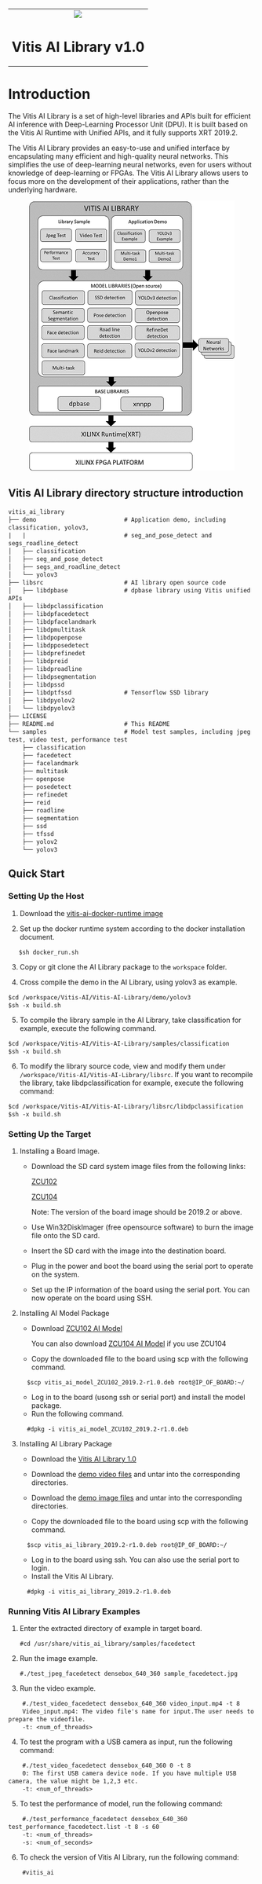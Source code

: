 <table width="100%">
  <tr width="100%">
    <td align="center"><img src="https://www.xilinx.com/content/dam/xilinx/imgs/press/media-kits/corporate/xilinx-logo.png" width="30%"/><h1>Vitis AI Library v1.0</h1>
    </td>
 </tr>
 </table>

# Introduction
The Vitis AI Library is a set of high-level libraries and APIs built for efficient AI inference with Deep-Learning Processor Unit (DPU). It is built based on the Vitis AI Runtime with Unified APIs, and it fully supports XRT 2019.2.

The Vitis AI Library provides an easy-to-use and unified interface by encapsulating many efficient and high-quality neural networks. This simplifies the use of deep-learning neural networks, even for users without knowledge of deep-learning or FPGAs. The Vitis AI Library allows users to focus more on the development of their applications, rather than the underlying hardware.


<p align="center">
  <img src="ai_library_diagram.png" >
</p>

Vitis AI Library directory structure introduction
--------------------------------------------------

```
vitis_ai_library
├── demo                         # Application demo, including classification, yolov3,
|   |                            # seg_and_pose_detect and segs_roadline_detect
│   ├── classification
│   ├── seg_and_pose_detect
│   ├── segs_and_roadline_detect
│   └── yolov3
├── libsrc                       # AI library open source code
│   ├── libdpbase                # dpbase library using Vitis unified APIs
│   ├── libdpclassification
│   ├── libdpfacedetect
│   ├── libdpfacelandmark
│   ├── libdpmultitask
│   ├── libdpopenpose
│   ├── libdpposedetect
│   ├── libdprefinedet
│   ├── libdpreid
│   ├── libdproadline
│   ├── libdpsegmentation
│   ├── libdpssd
│   ├── libdptfssd               # Tensorflow SSD library
│   ├── libdpyolov2
│   └── libdpyolov3
├── LICENSE
├── README.md                    # This README
└── samples                      # Model test samples, including jpeg test, video test, performance test
    ├── classification
    ├── facedetect
    ├── facelandmark
    ├── multitask
    ├── openpose
    ├── posedetect
    ├── refinedet
    ├── reid
    ├── roadline
    ├── segmentation
    ├── ssd
    ├── tfssd
    ├── yolov2
    └── yolov3
```

## Quick Start
### Setting Up the Host
1. Download the [vitis-ai-docker-runtime image](https://www.xilinx.com/bin/public/openDownload?filename=vitis-ai-runtime-1.0.0.tar.gz)

2. Set up the docker runtime system according to the docker installation document.
```
   $sh docker_run.sh
```
3. Copy or git clone the AI Library package to the `workspace` folder.

4. Cross compile the demo in the AI Library, using yolov3 as example.
```
$cd /workspace/Vitis-AI/Vitis-AI-Library/demo/yolov3
$sh -x build.sh
```	

5. To compile the library sample in the AI Library, take classification for example, execute the following command.
```
$cd /workspace/Vitis-AI/Vitis-AI-Library/samples/classification
$sh -x build.sh
```	

6. To modify the library source code, view and modify them under `/workspace/Vitis-AI/Vitis-AI-Library/libsrc`.
   If you want to recompile the library, take libdpclassification for example, execute the following command:
```
$cd /workspace/Vitis-AI/Vitis-AI-Library/libsrc/libdpclassification
$sh -x build.sh
```

### Setting Up the Target

1. Installing a Board Image.
	* Download the SD card system image files from the following links:  
	
		[ZCU102](https://www.xilinx.com/bin/public/openDownload?filename=xilinx-zcu102-dpu-v2019.2.img.gz)  
	
		[ZCU104](https://www.xilinx.com/bin/public/openDownload?filename=xilinx-zcu102-dpu-v2019.4.img.gz)  
	
      	Note: The version of the board image should be 2019.2 or above.
	* Use Win32DiskImager (free opensource software) to burn the image file onto the SD card.
	* Insert the SD card with the image into the destination board.
	* Plug in the power and boot the board using the serial port to operate on the system.
	* Set up the IP information of the board using the serial port.
	You can now operate on the board using SSH.

2. Installing AI Model Package   
	* Download [ZCU102 AI Model](https://www.xilinx.com/bin/public/openDownload?filename=vitis_ai_model_ZCU102_2019.2-r1.0.deb)  
	
		You can also download [ZCU104 AI Model](https://www.xilinx.com/bin/public/openDownload?filename=vitis_ai_model_ZCU104_2019.2-r1.0.deb) if you use ZCU104 
	
	* Copy the downloaded file to the board using scp with the following command.
	```
	  $scp vitis_ai_model_ZCU102_2019.2-r1.0.deb root@IP_OF_BOARD:~/
	```
	* Log in to the board (usong ssh or serial port) and install the model package.
	* Run the following command.
	```
	  #dpkg -i vitis_ai_model_ZCU102_2019.2-r1.0.deb
	```

3. Installing AI Library Package
	* Download the [Vitis AI Library 1.0](https://www.xilinx.com/bin/public/openDownload?filename=vitis_ai_library_2019.2-r1.0.deb)  
	* Download the [demo video files](https://www.xilinx.com/bin/public/openDownload?filename=vitis_ai_library_r1.0_video.tar.gz) and untar into the corresponding directories.  
	
	* Download the [demo image files](https://www.xilinx.com/bin/public/openDownload?filename=vitis_ai_library_r1.0_images.tar.gz)  and untar into the corresponding directories.  
	
	* Copy the downloaded file to the board using scp with the following command.
	```
	  $scp vitis_ai_library_2019.2-r1.0.deb root@IP_OF_BOARD:~/
	```
	* Log in to the board using ssh. You can also use the serial port to login.
	* Install the Vitis AI Library.
	```
	  #dpkg -i vitis_ai_library_2019.2-r1.0.deb
	```
	  
### Running Vitis AI Library Examples

1. Enter the extracted directory of example in target board.
	```
	#cd /usr/share/vitis_ai_library/samples/facedetect
	```

2. Run the image example.
	```
	#./test_jpeg_facedetect densebox_640_360 sample_facedetect.jpg
	```

3. Run the video example.
```
	#./test_video_facedetect densebox_640_360 video_input.mp4 -t 8
	Video_input.mp4: The video file's name for input.The user needs to prepare the videofile.
	-t: <num_of_threads>
```

4. To test the program with a USB camera as input, run the following command:
```
	#./test_video_facedetect densebox_640_360 0 -t 8
	0: The first USB camera device node. If you have multiple USB camera, the value might be 1,2,3 etc.
	-t: <num_of_threads>
```

5. To test the performance of model, run the following command:
```
	#./test_performance_facedetect densebox_640_360 test_performance_facedetect.list -t 8 -s 60
	-t: <num_of_threads>
	-s: <num_of_seconds>
```

6. To check the version of Vitis AI Library, run the following command:
```
	#vitis_ai
```	

	
	
